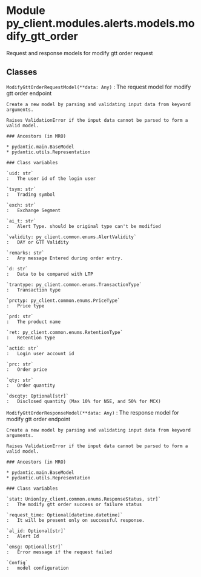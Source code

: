 Module py_client.modules.alerts.models.modify_gtt_order
=======================================================
Request and response models for modify gtt order request

Classes
-------

`ModifyGttOrderRequestModel(**data: Any)`
:   The request model for modify gtt order endpoint
    
    Create a new model by parsing and validating input data from keyword arguments.
    
    Raises ValidationError if the input data cannot be parsed to form a valid model.

    ### Ancestors (in MRO)

    * pydantic.main.BaseModel
    * pydantic.utils.Representation

    ### Class variables

    `uid: str`
    :   The user id of the login user

    `tsym: str`
    :   Trading symbol

    `exch: str`
    :   Exchange Segment

    `ai_t: str`
    :   Alert Type. should be original type can't be modified

    `validity: py_client.common.enums.AlertValidity`
    :   DAY or GTT Validity

    `remarks: str`
    :   Any message Entered during order entry.

    `d: str`
    :   Data to be compared with LTP

    `trantype: py_client.common.enums.TransactionType`
    :   Transaction type

    `prctyp: py_client.common.enums.PriceType`
    :   Price type

    `prd: str`
    :   The product name

    `ret: py_client.common.enums.RetentionType`
    :   Retention type

    `actid: str`
    :   Login user account id

    `prc: str`
    :   Order price

    `qty: str`
    :   Order quantity

    `dscqty: Optional[str]`
    :   Disclosed quantity (Max 10% for NSE, and 50% for MCX)

`ModifyGttOrderResponseModel(**data: Any)`
:   The response model for modify gtt order endpoint
    
    Create a new model by parsing and validating input data from keyword arguments.
    
    Raises ValidationError if the input data cannot be parsed to form a valid model.

    ### Ancestors (in MRO)

    * pydantic.main.BaseModel
    * pydantic.utils.Representation

    ### Class variables

    `stat: Union[py_client.common.enums.ResponseStatus, str]`
    :   The modify gtt order success or failure status

    `request_time: Optional[datetime.datetime]`
    :   It will be present only on successful response.

    `al_id: Optional[str]`
    :   Alert Id

    `emsg: Optional[str]`
    :   Error message if the request failed

    `Config`
    :   model configuration